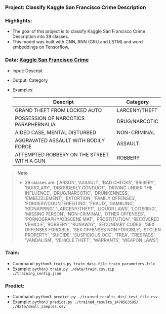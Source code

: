 ### Project: Classify Kaggle San Francisco Crime Description

### Highlights:
  - The goal of this project is to classify Kaggle San Francisco Crime Description into 39 classes.
  - This model was built with CNN, RNN (GRU and LSTM) and word embeddings on Tensorflow.

### Data: [Kaggle San Francisco Crime](https://www.kaggle.com/c/sf-crime/data)
  - Input: Descript
  - Output: Category
  - Examples:

    Descript   | Category
    -----------|-----------
    GRAND THEFT FROM LOCKED AUTO|LARCENY/THEFT
    POSSESSION OF NARCOTICS PARAPHERNALIA|DRUG/NARCOTIC
    AIDED CASE, MENTAL DISTURBED|NON-CRIMINAL
    AGGRAVATED ASSAULT WITH BODILY FORCE|ASSAULT
    ATTEMPTED ROBBERY ON THE STREET WITH A GUN|ROBBERY
    
  > **Note**
  > - 39 classes are: ['ARSON', 'ASSAULT', 'BAD CHECKS', 'BRIBERY', 'BURGLARY', 'DISORDERLY CONDUCT', 'DRIVING UNDER THE INFLUENCE', 'DRUG/NARCOTIC', 'DRUNKENNESS', 'EMBEZZLEMENT', 'EXTORTION', 'FAMILY OFFENSES', 'FORGERY/COUNTERFEITING', 'FRAUD', 'GAMBLING', 'KIDNAPPING', 'LARCENY/THEFT', 'LIQUOR LAWS', 'LOITERING', 'MISSING PERSON', 'NON-CRIMINAL', 'OTHER OFFENSES', 'PORNOGRAPHY/OBSCENE MAT', 'PROSTITUTION', 'RECOVERED VEHICLE', 'ROBBERY', 'RUNAWAY', 'SECONDARY CODES', 'SEX OFFENSES FORCIBLE', 'SEX OFFENSES NON FORCIBLE', 'STOLEN PROPERTY', 'SUICIDE', 'SUSPICIOUS OCC', 'TREA', 'TRESPASS', 'VANDALISM', 'VEHICLE THEFT', 'WARRANTS', 'WEAPON LAWS']
    
### Train:
  - Command: ```python3 train.py train_data.file train_parameters.file```
  - Example: ```python3 train.py ./data/train.csv.zip ./training_config.json```

### Predict:
  - Command: ```python3 predict.py ./trained_results_dir/ test_file.csv```
  - Example: ```python3 predict.py ./trained_results_1478563595/ ./data/small_samples.csv```
